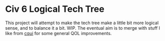 # Civ 6 Logical Tech Tree

This project will attempt to make the tech tree make a little bit more logical sense, and to balance it a bit. WIP. The eventual aim is to merge with stuff I like from [cqui](https://github.com/chaorace/cqui) for some general QOL improvements.
